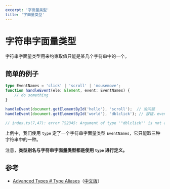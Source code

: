 ```yaml
---
excerpt: '字面量类型'
title: '字面量类型'
---
```

# 字符串字面量类型

字符串字面量类型用来约束取值只能是某几个字符串中的一个。

## 简单的例子

```ts
type EventNames = 'click' | 'scroll' | 'mousemove';
function handleEvent(ele: Element, event: EventNames) {
    // do something
}

handleEvent(document.getElementById('hello'), 'scroll');  // 没问题
handleEvent(document.getElementById('world'), 'dblclick'); // 报错，event 不能为 'dblclick'

// index.ts(7,47): error TS2345: Argument of type '"dblclick"' is not assignable to parameter of type 'EventNames'.
```

上例中，我们使用 `type` 定了一个字符串字面量类型 `EventNames`，它只能取三种字符串中的一种。

注意，**类型别名与字符串字面量类型都是使用 `type` 进行定义。**

## 参考

- [Advanced Types # Type Aliases](http://www.typescriptlang.org/docs/handbook/advanced-types.html#string-literal-types)（[中文版](https://zhongsp.gitbooks.io/typescript-handbook/content/doc/handbook/Advanced%20Types.html#字符串字面量类型)）
